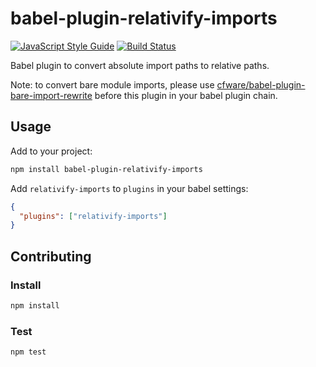 # babel-plugin-relativify-imports

[![JavaScript Style Guide](https://cdn.rawgit.com/standard/standard/master/badge.svg)](https://github.com/standard/standard)
[![Build Status](https://travis-ci.com/pdesjardins90/babel-plugin-relativify-imports.svg?branch=master)](https://travis-ci.com/pdesjardins90/babel-plugin-relativify-imports)

Babel plugin to convert absolute import paths to relative paths.

Note: to convert bare module imports, please use [cfware/babel-plugin-bare-import-rewrite](https://github.com/cfware/babel-plugin-bare-import-rewrite) before this plugin in your babel plugin chain.

## Usage

Add to your project:

```bash
npm install babel-plugin-relativify-imports
```

Add `relativify-imports` to `plugins` in your babel settings:

```json
{
  "plugins": ["relativify-imports"]
}
```

## Contributing

### Install

```bash
npm install
```

### Test

```bash
npm test
```
